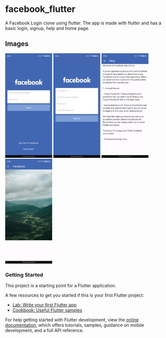 # facebook_flutter

A Facebook Login clone using flutter. The app is made with flutter and has a basic login, signup, help and home page.

## Images
<img src ="https://raw.githubusercontent.com/AdityaPratapSinghR/facebook_flutter/master/assets/images/login.png" width=30% height=30%> <img src ="https://raw.githubusercontent.com/AdityaPratapSinghR/facebook_flutter/master/assets/images/signup.png" width=30% height=30%>
<img src ="https://raw.githubusercontent.com/AdityaPratapSinghR/facebook_flutter/master/assets/images/help.png" width=30% height=30%>
<img src ="https://raw.githubusercontent.com/AdityaPratapSinghR/facebook_flutter/master/assets/images/home.png" width=30% height=30%>


### Getting Started

This project is a starting point for a Flutter application.

A few resources to get you started if this is your first Flutter project:

- [Lab: Write your first Flutter app](https://docs.flutter.dev/get-started/codelab)
- [Cookbook: Useful Flutter samples](https://docs.flutter.dev/cookbook)

For help getting started with Flutter development, view the
[online documentation](https://docs.flutter.dev/), which offers tutorials,
samples, guidance on mobile development, and a full API reference.
